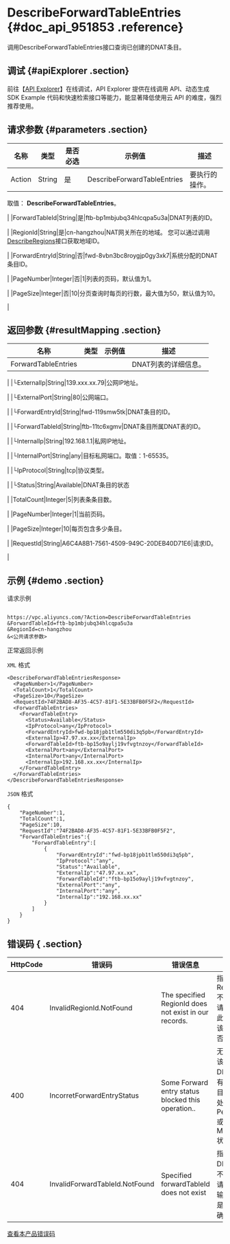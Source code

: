 # DescribeForwardTableEntries {#doc_api_951853 .reference}

调用DescribeForwardTableEntries接口查询已创建的DNAT条目。

## 调试 {#apiExplorer .section}

前往【[API Explorer](https://api.aliyun.com/#product=Vpc&api=DescribeForwardTableEntries)】在线调试，API Explorer 提供在线调用 API、动态生成 SDK Example 代码和快速检索接口等能力，能显著降低使用云 API 的难度，强烈推荐使用。

## 请求参数 {#parameters .section}

|名称|类型|是否必选|示例值|描述|
|--|--|----|---|--|
|Action|String|是|DescribeForwardTableEntries|要执行的操作。

 取值： **DescribeForwardTableEntries**。

 |
|ForwardTableId|String|是|ftb-bp1mbjubq34hlcqpa5u3a|DNAT列表的ID。

 |
|RegionId|String|是|cn-hangzhou|NAT网关所在的地域。 您可以通过调用[DescribeRegions](~~36063~~)接口获取地域ID。

 |
|ForwardEntryId|String|否|fwd-8vbn3bc8roygjp0gy3xk7|系统分配的DNAT条目ID。

 |
|PageNumber|Integer|否|1|列表的页码，默认值为1。

 |
|PageSize|Integer|否|10|分页查询时每页的行数，最大值为50，默认值为10。

 |

## 返回参数 {#resultMapping .section}

|名称|类型|示例值|描述|
|--|--|---|--|
|ForwardTableEntries| | |DNAT列表的详细信息。

 |
|└ExternalIp|String|139.xxx.xx.79|公网IP地址。

 |
|└ExternalPort|String|80|公网端口。

 |
|└ForwardEntryId|String|fwd-119smw5tk|DNAT条目的ID。

 |
|└ForwardTableId|String|ftb-11tc6xgmv|DNAT条目所属DNAT表的ID。

 |
|└InternalIp|String|192.168.1.1|私网IP地址。

 |
|└InternalPort|String|any|目标私网端口。取值：1-65535。

 |
|└IpProtocol|String|tcp|协议类型。

 |
|└Status|String|Available|DNAT条目的状态

 |
|TotalCount|Integer|5|列表条条目数。

 |
|PageNumber|Integer|1|当前页码。

 |
|PageSize|Integer|10|每页包含多少条目。

 |
|RequestId|String|A6C4A8B1-7561-4509-949C-20DEB40D71E6|请求ID。

 |

## 示例 {#demo .section}

请求示例

``` {#request_demo}

https://vpc.aliyuncs.com/?Action=DescribeForwardTableEntries
&ForwardTableId=ftb-bp1mbjubq34hlcqpa5u3a
&RegionId=cn-hangzhou
&<公共请求参数>

```

正常返回示例

`XML` 格式

``` {#xml_return_success_demo}
<DescribeForwardTableEntriesResponse>
  <PageNumber>1</PageNumber>
  <TotalCount>1</TotalCount>
  <PageSize>10</PageSize>
  <RequestId>74F2BAD8-AF35-4C57-81F1-5E33BFB0F5F2</RequestId>
  <ForwardTableEntries>
    <ForwardTableEntry>
      <Status>Available</Status>
      <IpProtocol>any</IpProtocol>
      <ForwardEntryId>fwd-bp18jpb1tlm550di3q5pb</ForwardEntryId>
      <ExternalIp>47.97.xx.xx</ExternalIp>
      <ForwardTableId>ftb-bp15o9aylj19vfvgtnzoy</ForwardTableId>
      <ExternalPort>any</ExternalPort>
      <InternalPort>any</InternalPort>
      <InternalIp>192.168.xx.xx</InternalIp>
    </ForwardTableEntry>
  </ForwardTableEntries>
</DescribeForwardTableEntriesResponse>

```

`JSON` 格式

``` {#json_return_success_demo}
{
	"PageNumber":1,
	"TotalCount":1,
	"PageSize":10,
	"RequestId":"74F2BAD8-AF35-4C57-81F1-5E33BFB0F5F2",
	"ForwardTableEntries":{
		"ForwardTableEntry":[
			{
				"ForwardEntryId":"fwd-bp18jpb1tlm550di3q5pb",
				"IpProtocol":"any",
				"Status":"Available",
				"ExternalIp":"47.97.xx.xx",
				"ForwardTableId":"ftb-bp15o9aylj19vfvgtnzoy",
				"ExternalPort":"any",
				"InternalPort":"any",
				"InternalIp":"192.168.xx.xx"
			}
		]
	}
}
```

## 错误码 { .section}

|HttpCode|错误码|错误信息|描述|
|--------|---|----|--|
|404|InvalidRegionId.NotFound|The specified RegionId does not exist in our records.|指定的 RegionId 不存在，请您检查此产品在该地域是否可用。|
|400|IncorretForwardEntryStatus|Some Forward entry status blocked this operation..|无法执行该操作。DNAT表中有DNAT条目的状态处于Pending或Modifying状态。|
|404|InvalidForwardTableId.NotFound|Specified forwardTableId does not exist|指定的 DNAT 表不存在，请您检查输入参数是否正确。|

[查看本产品错误码](https://error-center.aliyun.com/status/product/Vpc)

